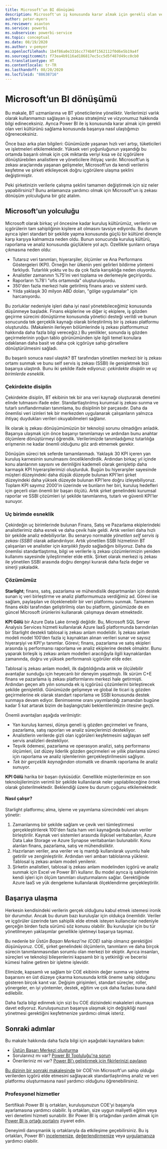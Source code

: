 ```yaml
---
title: Microsoft’un BI dönüşümü
description: Microsoft'un iş konusunda karar almak için gerekli olan veri kültürünü sağlama konusunda başarıya nasıl ulaştığını öğrenin. Şirketin iş zekası stratejisi ve vizyonu hakkında bilgi edinin.
author: peter-myers
ms.reviewer: asaxton
ms.service: powerbi
ms.subservice: powerbi-service
ms.topic: conceptual
ms.date: 08/19/2020
ms.author: v-pemyer
ms.openlocfilehash: 1b4f86a0e3316cc774b0f1562112f0d6e5b19a4f
ms.sourcegitcommit: f73ea4b9116ad186817ec5cc5d5f487d49cc0cb0
ms.translationtype: HT
ms.contentlocale: tr-TR
ms.lasthandoff: 08/20/2020
ms.locfileid: "88638716"
---
```

# <a name="microsofts-bi-transformation"></a>Microsoft’un BI dönüşümü

Bu makale, BT uzmanlarına ve BT yöneticilerine yöneliktir. Verilerimizi varlık olarak kullanmamızı sağlayan iş zekası stratejimiz ve vizyonumuz hakkında bilgi edineceksiniz. Ayrıca Power BI ile iş konusunda karar almak için gerekli olan veri kültürünü sağlama konusunda başarıya nasıl ulaştığımızı öğreneceksiniz.

Önce bazı arka plan bilgileri: Günümüzde yaşanan hızlı veri artışı, tüketicileri ve işletmeleri etkilemektedir. Yüksek veri yoğunluğunun yaşandığı bu ortamda başarılı olmak için çok miktarda veriyi kısa ve öz içgörülere dönüştürebilen analistlere ve yöneticilere ihtiyaç vardır. Microsoft’un iş zekası araçlarında yaşanan gelişmeler, Microsoft’un da kendi verilerini keşfetme ve şirketi etkileyecek doğru içgörülere ulaşma şeklini değiştirmiştir.

Peki şirketinizin verilerle çalışma şeklini tamamen değiştirmek için siz neler yapabilirsiniz? Bunu anlamanıza yardımcı olmak için Microsoft'un iş zekası dönüşüm yolculuğuna bir göz atalım.

## <a name="microsoft-journey"></a>Microsoft'un yolculuğu

Microsoft olarak birkaç yıl öncesine kadar kuruluş kültürümüz, verilerin ve içgörülerin tam sahipliğinin kişilere ait olmasını tavsiye ediyordu. Bu durum ayrıca işleri standart bir şekilde yapma konusunda güçlü bir kültürel dirençle karşı karşıya kalmamıza neden oldu. Bunun sonucunda kuruluş kültürü, raporlama ve analiz konusunda güçlüklere yol açtı. Özellikle şunların ortaya çıkmasına neden oldu:

- Tutarsız veri tanımları, hiyerarşiler, ölçümler ve Ana Performans Göstergeleri (KPI). Örneğin her ülkenin yeni gelirleri bildirme yöntemi farklıydı. Tutarlılık yoktu ve bu da çok fazla karışıklığa neden oluyordu.
- Analistler zamanının %75'ini veri toplama ve derlemeyle geçiriyordu.
- Raporların %78'i "ofis ortamında" oluşturuluyordu.
- 350'den fazla merkezi hale getirilmiş finans aracı ve sistemi vardı.
- Yılda yaklaşık 30 milyon ABD doları, "gölge uygulamalar" için harcanıyordu.

Bu zorluklar nedeniyle işleri daha iyi nasıl yönetebileceğimiz konusunda düşünmeye başladık. Finans ekiplerine ve diğer iç ekiplere, iş gözden geçirme sürecini dönüştürme konusunda yönetici desteği verildi ve bunun sonucunda tek gerçeklik kaynağı olarak birleştirilmiş bir iş zekası platformu oluşturuldu. (Makalenin ilerleyen bölümlerinde iş zekası platformumuz hakkında daha fazla bilgi vereceğiz.) Bu yenilikler, sonunda iş gözden geçirmelerinin yoğun tablo görünümünden işle ilgili temel konulara odaklanan daha basit ve daha çok içgörüye sahip görsellere dönüştürülmesini sağladı.

Bu başarılı sonuca nasıl ulaştık? BT tarafından yönetilen merkezi bir iş zekası ortamı sunmak ve bunu self servis iş zekası (SSBI) ile genişletmek bizi başarıya ulaştırdı. Bunu iki şekilde ifade ediyoruz: _çekirdekte disiplin_ ve _uç birimlerde esneklik_.

### <a name="discipline-at-the-core"></a>Çekirdekte disiplin

Çekirdekte disiplin, BT ekibinin tek bir ana veri kaynağı oluşturarak denetimi elinde tutmasını ifade eder. Standartlaştırılmış kurumsal iş zekası sunma ve tutarlı sınıflandırmaları tanımlama, bu disiplinin bir parçasıdır. Daha da önemlisi veri izinleri tek bir merkezden uygulanarak çalışanların yalnızca ihtiyaç duydukları verileri okuyabilmeleri sağlanır.

İlk olarak iş zekası dönüşümümüzün bir teknoloji sorunu olmadığını anladık. Başarıya ulaşmak için önce başarıyı tanımlamayı ve ardından bunu anahtar ölçümlere dönüştürmeyi öğrendik. Verilerimizde tanımladığımız tutarlılığa erişmenin ne kadar önemli olduğunu göz ardı etmemek gerekir.

Dönüşüm süreci tek seferde tamamlanmadı. Yaklaşık 30 KPI içeren yan kuruluş karnesinin sunulmasını önceliklendirdik. Ardından birkaç yıl içinde konu alanlarının sayısını ve derinliğini kademeli olarak genişletip daha karmaşık KPI hiyerarşilerimizi oluşturduk. Bugün bu hiyerarşiler sayesinde müşteri düzeyindeki daha düşük düzeyde bulunan KPI'leri şirket düzeyindeki daha yüksek düzeyde bulunan KPI'lere doğru izleyebiliyoruz. Toplam KPI sayımız 2000'in üzerinde ve bunların her biri, kuruluş hedefleri için geçerli olan önemli bir başarı ölçütü. Artık şirket genelindeki kurumsal raporlar ve SSBI çözümleri iyi şekilde tanımlanmış, tutarlı ve güvenli KPI'ler sunuyor.

### <a name="flexibility-at-the-edge"></a>Uç birimde esneklik

Çekirdeğin uç birimlerinde bulunan Finans, Satış ve Pazarlama ekiplerindeki analistlerimiz daha esnek ve daha çevik hale geldi. Artık verileri daha hızlı bir şekilde analiz edebiliyorlar. Bu senaryo normalde _yönetilen self servis iş zekası (SSBI)_ olarak adlandırılıyor. Artık yönetilen SSBI hizmetinin BT çalışanları ve analistler için _karşılıklı fayda_ sağladığını biliyoruz. Daha da önemlisi standartlaştırma, bilgi ve verilerle iş zekası çözümlerimizin yeniden kullanımı sayesinde iyileştirmeler elde ettik. Şirket olarak merkezi iş zekası ile yönetilen SSBI arasında doğru dengeyi kurarak daha fazla değer ve sinerji yakaladık.

### <a name="our-solution"></a>Çözümümüz

**Starlight**; finans, satış, pazarlama ve mühendislik departmanları için destek sunan iç veri birleştirme ve analiz platformumuza verdiğimiz ad. Görevi ise sağlam, paylaşılan ve ölçeklenebilir bir veri platformu sunmak. Tamamen finans ekibi tarafından geliştirilmiş olan bu platform, günümüzde de en güncel Microsoft ürünlerini kullanarak çalışmaya devam etmektedir.

**KPI Gölü** bir Azure Data Lake örneği değildir. Bu, Microsoft SQL Server Analysis Services hizmeti kullanılarak Azure IaaS platformunda barındırılan bir Starlight destekli tablosal iş zekası anlam modelidir. İş zekası anlam modeli model 100’den fazla iç kaynaktan alınan verileri sunar ve sayısız hiyerarşiyi ve KPI’yı tanımlar. Görevi; finans, pazarlama ve satış ekipleri arasında iş performansı raporlama ve analiz ekiplerine destek olmaktır. Bunu yaparak birleşik iş zekası anlam modelleri aracılığıyla ilgili kaynaklardan zamanında, doğru ve yüksek performanslı içgörüler elde eder.

Tablosal iş zekası anlam modeli, ilk dağıtıldığında anlık ve ölçülebilir avantajlar sunduğu için heyecanlı bir deneyim yaşatmıştı. İlk sürüm C+E finans ve pazarlama iş zekası platformlarını merkezi hale getirmişti. Ardından geçen altı yılın sonunda ek iş içgörüsü çözümlerini birleştirecek şekilde genişletildi. Günümüzde gelişmeye ve global ile ticari iş gözden geçirmelerine ek olarak standart raporlama ve SSBI konusunda destek sunmaya devam ediyor. Benimsenme oranı yayımlandığı zamandan bugüne kadar 5 kat artarak bizim de başlangıçtaki beklentilerimizin ötesine geçti.

Önemli avantajları aşağıda verilmiştir:

- Yan kuruluş karnesi, dünya geneli iş gözden geçirmeleri ve finans, pazarlama, satış raporları ve analiz süreçlerimizi destekliyor.
- Analistlerin verilerde gizli olan içgörüleri keşfetmesini sağlayan self servis analizleri destekliyor.
- Teşvik ödemesi, pazarlama ve operasyon analizi, satış performansı ölçümleri, üst düzey liderlik gözden geçirmeleri ve yıllık planlama süreci için raporlama ve analiz işlemlerinin gerçekleştirilmesini sağlıyor.
- _Tek bir gerçeklik kaynağından_ otomatik ve dinamik raporlama ile analiz sunuyor.

**KPI Gölü** harika bir başarı öyküsüdür. Genellikle müşterilerimize en son teknolojilerimizin verimli bir şekilde kullanılarak neler yapılabileceğine örnek olarak gösterilmektedir. Beklendiği üzere bu durum çoğunu etkilemektedir.

#### <a name="how-it-works"></a>Nasıl çalışır?

Starlight platformu; alma, işleme ve yayımlama sürecindeki veri akışını yönetir:

1. Zamanlanmış bir şekilde sağlam ve çevik veri tümleştirmesi gerçekleştirilerek 100'den fazla ham veri kaynağında bulunan veriler birleştirilir. Kaynak veri sistemleri arasında ilişkisel veritabanları, Azure Data Lake Storage ve Azure Synapse veritabanları bulunabilir. Konu alanları finans, pazarlama, satış ve mühendisliktir.
2. Hazırlanan veriler, ana veriler ve iş mantığı kullanılarak uyumlu hale getirilir ve zenginleştirilir. Ardından veri ambarı tablolarına yüklenir. Tablosal iş zekası anlam modeli yenilenir.
3. Şirketin analistleri, tablosal iş zekası anlam modelinden içgörü ve analiz sunmak için Excel ve Power BI’ı kullanır. Bu model ayrıca iş sahiplerinin kendi işleri için ölçüm tanımları oluşturmalarını sağlar. Gerektiğinde Azure IaaS ve yük dengeleme kullanılarak ölçeklendirme gerçekleştirilir.

## <a name="deliver-success"></a>Başarıya ulaşma

Herkesin kendisindeki verilerin gerçek olduğunu kabul etmek istemesi ironik bir durumdur. Ancak bu durum bazı kuruluşlar için oldukça önemlidir. Veriler ve içgörüler üzerinde tam sahiplik elde etmek isteyen kullanıcılar nedeniyle gerçeğin birden fazla sürümü söz konusu olabilir. Bu kuruluşlar için bu tür yönetilmeyen yaklaşımlar genellikle işletmeyi başarıya taşımaz.

Bu nedenle bir _Üstün Başarı Merkezi'ne (COE)_ sahip olmanız gerektiğini düşünüyoruz. COE, şirket genelindeki ölçümlerin, tanımların ve daha birçok sürecin tanımlanmasından sorumlu olan merkezi bir ekiptir. Ayrıca insanları, süreçleri ve teknoloji bileşenlerini kapsamlı bir iş yetkinliği ve becerisi kümesi haline getiren bir işletme işlevidir.

Elimizde, kapsamlı ve sağlam bir COE ekibinin değer sunma ve işletme başarısını en üst düzeye çıkarma konusunda kritik öneme sahip olduğunu gösteren birçok kanıt var. Değişim girişimleri, standart süreçler, roller, yönergeler, en iyi yöntemler, destek, eğitim ve çok daha fazlası buna dahil edilebilir.

Daha fazla bilgi edinmek için sizi bu COE dizisindeki makaleleri okumaya davet ediyoruz. Kuruluşunuzun başarıya ulaşmak için değişikliği nasıl yönetmesi gerektiğini keşfetmenize yardımcı olmak isteriz.

## <a name="next-steps"></a>Sonraki adımlar

Bu makale hakkında daha fazla bilgi için aşağıdaki kaynaklara bakın:

- [Üstün Başarı Merkezi oluşturma](center-of-excellence-establish.md)
- Sorularınız mı var? [Power BI Topluluğu'na sorun](https://community.powerbi.com/)
- Önerileriniz mi var? [Power BI'ı geliştirmek için fikirlerinizi paylaşın](https://ideas.powerbi.com/)

[Bu dizinin bir sonraki makalesinde](center-of-excellence-establish.md) bir COE'nin Microsoft'un sahip olduğu verilerden içgörü elde etmesini sağlayacak standartlaştırılmış analiz ve veri platformu oluşturmasına nasıl yardımcı olduğunu öğrenebilirsiniz.

### <a name="professional-services"></a>Profesyonel hizmetler

Sertifikalı Power BI iş ortakları, kuruluşunuzun COE’yi başarıyla ayarlamasına yardımcı olabilir. İş ortakları, size uygun maliyetli eğitim veya veri denetimi hizmeti sunabilir. Bir Power BI iş ortağından yardım almak için [Power BI iş ortağı portalını](https://powerbi.microsoft.com/partners/) ziyaret edin.

Deneyimli danışmanlık iş ortaklarıyla da etkileşime geçebilirsiniz. Bu iş ortakları, Power BI’ı [incelemenize](https://appsource.microsoft.com/marketplace/consulting-services?product=power-bi&serviceType=assessment&country=ALL&region=ALL), [değerlendirmenize](https://appsource.microsoft.com/marketplace/consulting-services?product=power-bi&serviceType=proof-of-concept&country=ALL&region=ALL) veya [uygulamanıza](https://appsource.microsoft.com/marketplace/consulting-services?product=power-bi&serviceType=implementation&country=ALL&region=ALL&page=1) yardımcı olabilir.
